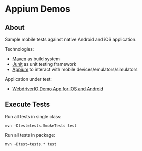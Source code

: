 # Appium Demos

## About

Sample mobile tests against native Android and iOS application.

Technologies:
- [Maven](https://maven.apache.org/) as build system
- [Junit](https://junit.org/junit4/) as unit testing framework
- [Appium](http://appium.io/) to interact with mobile devices/emulators/simulators

Application under test:
- [WebdriverIO Demo App for iOS and Android](https://github.com/webdriverio/native-demo-app/releases)

## Execute Tests

Run all tests in single class:
```
mvn -Dtest=tests.SmokeTests test
```
    
Run all tests in package:
```
mvn -Dtest=tests.* test
```
